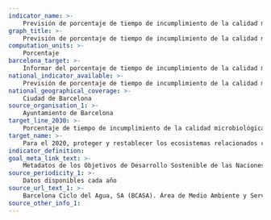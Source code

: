 ```yaml
---
indicator_name: >-
    Previsión de porcentaje de tiempo de incumplimiento de la calidad microbiológica del agua de las playas de Barcelona durante la temporada de baño
graph_title: >-
    Previsión de porcentaje de tiempo de incumplimiento de la calidad microbiológica del agua de las playas de Barcelona durante la temporada de baño
computation_units: >-
    Porcentaje
barcelona_target: >-
    Informar del porcentaje de tiempo de incumplimiento de la calidad microbiológica del agua de las playas de Barcelona durante la temporada de baño
national_indicator_available: >-
    Previsión de porcentaje de tiempo de incumplimiento de la calidad microbiológica del agua de las playas de Barcelona durante la temporada de baño
national_geographical_coverage: >-
    Ciudad de Barcelona
source_organisation_1: >-
    Ayuntamiento de Barcelona
target_line_2030: >-
    Porcentaje de tiempo de incumplimiento de la calidad microbiológica del agua inferior a 1,8%
target_name: >-
    Para el 2020, proteger y restablecer los ecosistemas relacionados con el agua, incluidos bosques, montañas, humedales, ríos, acuíferos y lagos
indicator_definition:
goal_meta_link_text: >-
    Metadatos de los Objetivos de Desarrollo Sostenible de las Naciones Unidas (pdf 894kB)
source_periodicity_1: >-
    Datos disponibles cada año
source_url_text_1: >-
    Barcelona Ciclo del Agua, SA (BCASA). Área de Medio Ambiente y Servicios Urbanos 
source_other_info_1:
---
```

